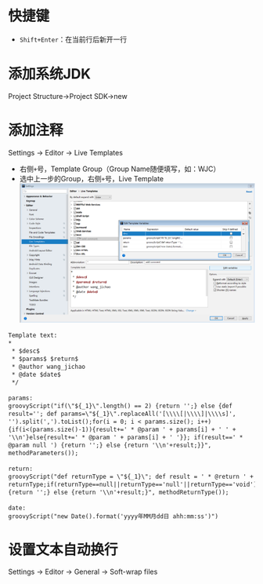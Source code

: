 # 快捷键

- `Shift+Enter`：在当前行后新开一行

# 添加系统JDK

Project Structure->Project SDK->new

# 添加注释

Settings -> Editor -> Live Templates  
- 右侧`+`号，Template Group（Group Name随便填写，如：WJC）
- 选中上一步的Group，右侧`+`号，Live Template
![](pic/idea-template.png)
```
Template text: 
*
 * $desc$
 * $params$ $return$
 * @author wang_jichao
 * @date $date$
 */

params: 
groovyScript("if(\"${_1}\".length() == 2) {return '';} else {def result=''; def params=\"${_1}\".replaceAll('[\\\\[|\\\\]|\\\\s]', '').split(',').toList();for(i = 0; i < params.size(); i++) {if(i<(params.size()-1)){result+=' * @param ' + params[i] + ' ' + '\\n'}else{result+=' * @param ' + params[i] + ' '}}; if(result==' * @param null ') {return '';} else {return '\\n'+result;}}", methodParameters());

return: 
groovyScript("def returnType = \"${_1}\"; def result = ' * @return ' + returnType;if(returnType==null||returnType=='null'||returnType=='void') {return '';} else {return '\\n'+result;}", methodReturnType());

date: 
groovyScript("new Date().format('yyyy年MM月dd日 ahh:mm:ss')")
```

# 设置文本自动换行

Settings -> Editor -> General -> Soft-wrap files